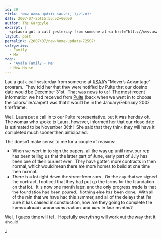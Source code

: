 ```yaml
---
id: 39
title: 'New Home Update &#8211; 7/25/07'
date: 2007-07-25T15:55:52+00:00
author: The Gargoyle
excerpt: |
  <p>Laura got a call yesterday from someone at <a href="http://www.usaa.com/">USAA</a>'s &quot;Mover's Advantage&quot; program.  They told her that they were notified by Pulte that our closing date would be December 31st.  That was news to us!  The most recent information we had received from <a href="http://www.pulte.com/">Pulte</a> (back when we went in to choose the colors/tile/carpet) was that it would be in the January/February 2008 timeframe.</p>
layout: post
permalink: /2007/07/new-home-update-72507/
categories:
  - Family
  - Me
tags:
  - 'Ayala Family - Me'
  - New House
---
```

Laura got a call yesterday from someone at [USAA](https://www.usaa.com/inet/ent_logon/Logon)&#8216;s "Mover&#8217;s Advantage" program.  They told her that they were notified by Pulte that our closing date would be December 31st.  That was news to us!  The most recent information we had received from [Pulte](http://www.pulte.com/) (back when we went in to choose the colors/tile/carpet) was that it would be in the January/February 2008 timeframe.

Well, Laura put a call in to our [Pulte](http://www.pulte.com/) representative, but it was her day off.  The woman who spoke to Laura, however, informed her that our close date is estimated to be November 30th!  She said that they think they will have it completed much sooner then anticipated.

This doesn&#8217;t make sense to me for a couple of reasons:

  * When we went in to sign the papers, all the way up until now, our rep has been telling us that the latter part of June, early part of July has been one of their busiest ever.  They have gotten more contracts in then normal, which would mean there are more homes to build at one time then normal.
  * There is a lot right down the street from ours.  On the day that we signed the contract, I noticed that they had put up the forms for the foundation on that lot.  It is now one month later, and the only progress made is that the foundation has been poured.  Nothing else has been done.  With all of the rain that we have had this summer, and all of the delays that I&#8217;m sure it has caused in construction, how are they going to complete the homes already under construction, and ours in four months?

Well, I guess time will tell.  Hopefully everything will work out the way that it should.

J
